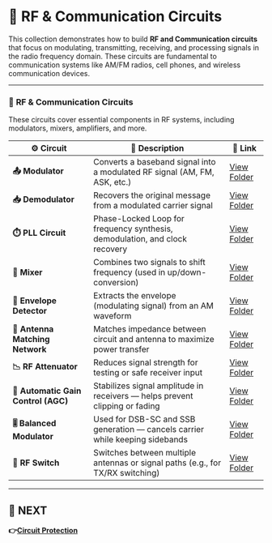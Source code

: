 # 📡 RF & Communication Circuits

This collection demonstrates how to build **RF and Communication circuits** that focus on modulating, transmitting, receiving, and processing signals in the radio frequency domain. These circuits are fundamental to communication systems like AM/FM radios, cell phones, and wireless communication devices.

---
### 🔹 **RF & Communication Circuits**  
These circuits cover essential components in RF systems, including modulators, mixers, amplifiers, and more.

| ⚙️ Circuit                  | 📜 Description                                                                  | 🔗 Link                                              |
|----------------------------|---------------------------------------------------------------------------------|-----------------------------------------------------|
| **📤 Modulator**            | Converts a baseband signal into a modulated RF signal (AM, FM, ASK, etc.)       | [View Folder](./Modulator)          |
| **📥 Demodulator**          | Recovers the original message from a modulated carrier signal                   | [View Folder](./Demodulator)        |
| **⏱️ PLL Circuit**          | Phase-Locked Loop for frequency synthesis, demodulation, and clock recovery     | [View Folder](./PLL_Circuit)        |
| **🔁 Mixer**                | Combines two signals to shift frequency (used in up/down-conversion)            | [View Folder](./Mixer_Circuit)      |
| **🧾 Envelope Detector**    | Extracts the envelope (modulating signal) from an AM waveform                   | [View Folder](./Envelope_Detector)  |
| **📡 Antenna Matching Network** | Matches impedance between circuit and antenna to maximize power transfer | [View Folder](./Antenna_Matching)   |
| **📉 RF Attenuator**        | Reduces signal strength for testing or safe receiver input                     | [View Folder](./RF_Attenuator)      |
| **🔄 Automatic Gain Control (AGC)** | Stabilizes signal amplitude in receivers — helps prevent clipping or fading | [View Folder](./AGC_Circuit)         |
| **🎚️ Balanced Modulator**  | Used for DSB-SC and SSB generation — cancels carrier while keeping sidebands    | [View Folder](./Balanced_Modulator) |
| **📵 RF Switch**            | Switches between multiple antennas or signal paths (e.g., for TX/RX switching) | [View Folder](./RF_Switch)          |

---

## 🔹 NEXT  
**👉[Circuit Protection](../../Circuit_Protection)**
